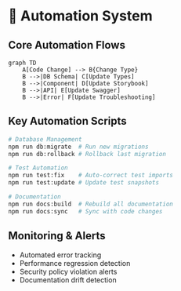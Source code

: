 # 🤖 Automation System

## Core Automation Flows
```mermaid
graph TD
    A[Code Change] --> B{Change Type}
    B -->|DB Schema| C[Update Types]
    B -->|Component| D[Update Storybook]
    B -->|API| E[Update Swagger]
    B -->|Error| F[Update Troubleshooting]
```

## Key Automation Scripts
```bash
# Database Management
npm run db:migrate  # Run new migrations
npm run db:rollback # Rollback last migration

# Test Automation
npm run test:fix    # Auto-correct test imports
npm run test:update # Update test snapshots

# Documentation
npm run docs:build  # Rebuild all documentation
npm run docs:sync   # Sync with code changes
```

## Monitoring & Alerts
- Automated error tracking
- Performance regression detection
- Security policy violation alerts
- Documentation drift detection 